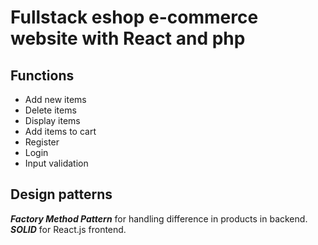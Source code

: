 # Fullstack eshop e-commerce website with React and php
## Functions
* Add new items
* Delete items
* Display items
* Add items to cart
* Register
* Login
* Input validation

## Design patterns
***Factory Method Pattern*** for handling difference in products in backend. <br>
***SOLID*** for React.js frontend.
